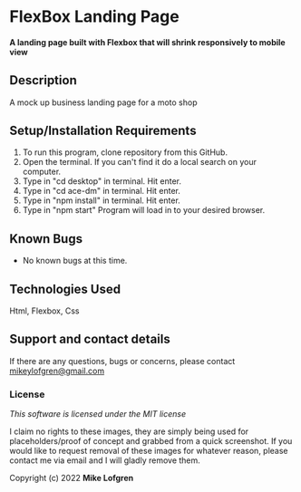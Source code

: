 # FlexBox Landing Page

#### A landing page built with Flexbox that will shrink responsively to mobile view

## Description

A mock up business landing page for a moto shop

## Setup/Installation Requirements

1. To run this program, clone repository from this GitHub.
2. Open the terminal. If you can't find it do a local search on your computer.
3. Type in "cd desktop" in terminal. Hit enter.
4. Type in "cd ace-dm" in terminal. Hit enter.
5. Type in "npm install" in terminal. Hit enter.
6. Type in "npm start" Program will load in to your desired browser.

## Known Bugs

- No known bugs at this time.

## Technologies Used

Html, Flexbox, Css

## Support and contact details

If there are any questions, bugs or concerns, please contact mikeylofgren@gmail.com

### License

_This software is licensed under the MIT license_

I claim no rights to these images, they are simply being used for placeholders/proof of concept and grabbed from a quick screenshot. If you would like to request removal of these images for whatever reason, please contact me via email and I will gladly remove them.

Copyright (c) 2022 **Mike Lofgren**
